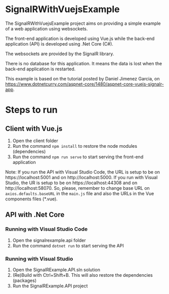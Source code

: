 # SignalRWithVuejsExample
The SignalRWithVuejsExample project aims on providing a simple example of a web application using websockets.

The front-end application is developed using Vue.js while the back-end application (API) is developed using .Net Core (C#).

The websockets are provided by the SignalR library.

There is no database for this application. It means the data is lost when the back-end application is restarted.

This example is based on the tutorial posted by Daniel Jimenez Garcia, on https://www.dotnetcurry.com/aspnet-core/1480/aspnet-core-vuejs-signalr-app.

# Steps to run

## Client with Vue.js

1. Open the client folder
2. Run the command `npm install` to restore the node modules (dependencies)
3. Run the command `npm run serve` to start serving the front-end application

Note: If you run the API with Visual Studio Code, the URL is setup to be on https://localhost:5001 and on http://localhost:5000. If you run with Visual Studio, the UR is setup to be on https://localhost:44308 and on http://localhost:58070. So, please, remember to change base URL on `axios.defaults.baseURL` in the `main.js` file and also the URLs in the Vue components files (*.vue).

## API with .Net Core

### Running with Visual Studio Code
1. Open the signalrexample.api folder
2. Run the command `dotnet run` to start serving the API

### Running with Visual Studio
1. Open the SignalRExample.API.sln solution
2. (Re)Build with Ctrl+Shift+B. This will also restore the dependencies (packages)
2. Run the SignalRExample.API project